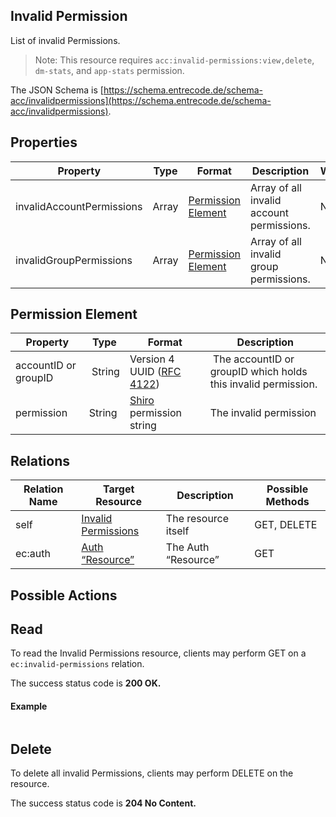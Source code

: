 ## Invalid Permission

List of invalid Permissions.

> Note: This resource requires `acc:invalid-permissions:view,delete`, `dm-stats`, and `app-stats` permission.

The JSON Schema is [https://schema.entrecode.de/schema-acc/invalidpermissions](https://schema.entrecode.de/schema-acc/invalidpermissions).

## Properties
| Property | Type | Format | Description | Writable |
|----------|------|--------|-------------|----------|
|invalidAccountPermissions| Array | [Permission Element](#permission-element) | Array of all invalid account permissions. | No. |
|invalidGroupPermissions| Array | [Permission Element](#permission-element) | Array of all invalid group permissions. | No. |

## Permission Element
| Property | Type | Format | Description |
|----------|------|--------|-------------|
| accountID or groupID | String | Version 4 UUID ([RFC 4122](http://tools.ietf.org/html/rfc4122)) | The accountID or groupID which holds this invalid permission.
| permission | String |	[Shiro](https://www.npmjs.com/package/shiro-trie) permission string | The invalid permission |

## Relations

| Relation Name | Target Resource | Description |Possible Methods |
|---------------|-----------------|-------------|-----------------|
| self          | [Invalid Permissions](#)| The resource itself | GET, DELETE |
| ec:auth       | [Auth “Resource”](./auth/)| The Auth “Resource” | GET |


## Possible Actions

## Read

To read the Invalid Permissions resource, clients may perform GET on a `ec:invalid-permissions` relation.

The success status code is **200 OK.**


#### Example
```
```

## Delete

To delete all invalid Permissions, clients may perform DELETE on the resource.

The success status code is **204 No Content.**
